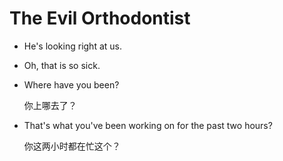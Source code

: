 # The Evil Orthodontist

- He's looking right at us.
- Oh, that is so sick.
- Where have you been?

    你上哪去了？

- That's what you've been working on for the past two hours?

    你这两小时都在忙这个？

